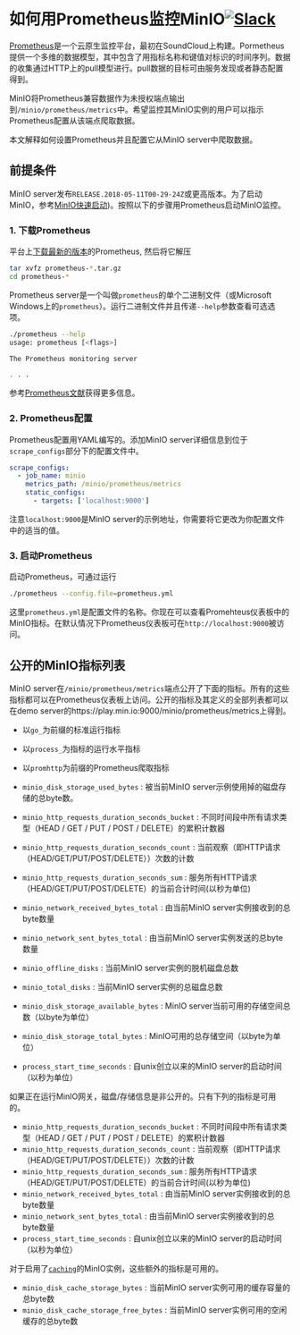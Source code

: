 # 如何用Prometheus监控MinIO[![Slack](https://slack.min.io/slack?type=svg)](https://slack.min.io)

[Prometheus](https://prometheus.io)是一个云原生监控平台，最初在SoundCloud上构建。Pormetheus提供一个多维的数据模型，其中包含了用指标名称和键值对标识的时间序列。数据的收集通过HTTP上的pull模型进行。pull数据的目标可由服务发现或者静态配置得到。

MinIO将Prometheus兼容数据作为未授权端点输出到`/minio/prometheus/metrics`中。希望监控其MinIO实例的用户可以指示Prometheus配置从该端点爬取数据。

本文解释如何设置Prometheus并且配置它从MinIO server中爬取数据。

## 前提条件

MinIO server发布`RELEASE.2018-05-11T00-29-24Z`或更高版本。为了启动MinIO，参考[MinIO快速启动](https://docs.min.io/docs/minio-quickstart-guide))。按照以下的步骤用Prometheus启动MinIO监控。

### 1. 下载Prometheus

平台上[下载最新的版本](https://prometheus.io/download)的Prometheus, 然后将它解压

```sh
tar xvfz prometheus-*.tar.gz
cd prometheus-*
```

Prometheus server是一个叫做`prometheus`的单个二进制文件（或Microsoft Windows上的`prometheus`）。运行二进制文件并且传递`--help`参数查看可选选项。


```sh
./prometheus --help
usage: prometheus [<flags>]

The Prometheus monitoring server

. . .

```

参考[Prometheus文献](https://prometheus.io/docs/introduction/first_steps/)获得更多信息。

### 2. Prometheus配置

Prometheus配置用YAML编写的。添加MinIO server详细信息到位于`scrape_configs`部分下的配置文件中。

```yaml
scrape_configs:
  - job_name: minio
    metrics_path: /minio/prometheus/metrics
    static_configs:
      - targets: ['localhost:9000']
```

注意`localhost:9000`是MinIO server的示例地址，你需要将它更改为你配置文件中的适当的值。

### 3. 启动Prometheus

启动Prometheus，可通过运行

```sh
./prometheus --config.file=prometheus.yml
```

这里`prometheus.yml`是配置文件的名称。你现在可以查看Promehteus仪表板中的MinIO指标。在默认情况下Prometheus仪表板可在`http://localhost:9000`被访问。

## 公开的MinIO指标列表

MinIO server在`/minio/prometheus/metrics`端点公开了下面的指标。所有的这些指标都可以在Prometheus仪表板上访问。公开的指标及其定义的全部列表都可以在demo server的https://play.min.io:9000/minio/prometheus/metrics上得到。

- 以`go_`为前缀的标准运行指标
- 以`process_`为指标的运行水平指标
- 以`promhttp`为前缀的Prometheus爬取指标

- `minio_disk_storage_used_bytes` : 被当前MinIO server示例使用掉的磁盘存储的总byte数。
- `minio_http_requests_duration_seconds_bucket` : 不同时间段中所有请求类型（HEAD / GET / PUT / POST / DELETE）的累积计数器
- `minio_http_requests_duration_seconds_count` : 当前观察（即HTTP请求（HEAD/GET/PUT/POST/DELETE））次数的计数
- `minio_http_requests_duration_seconds_sum` : 服务所有HTTP请求（HEAD/GET/PUT/POST/DELETE）的当前合计时间(以秒为单位)
- `minio_network_received_bytes_total` : 由当前MinIO server实例接收到的总byte数量
- `minio_network_sent_bytes_total` : 由当前MinIO server实例发送的总byte数量
- `minio_offline_disks` : 当前MinIO server实例的脱机磁盘总数
- `minio_total_disks` : 当前MinIO server实例的总磁盘总数
- `minio_disk_storage_available_bytes` : MinIO server当前可用的存储空间总数（以byte为单位）
- `minio_disk_storage_total_bytes` : MinIO可用的总存储空间（以byte为单位）
- `process_start_time_seconds` : 自unix创立以来的MinIO server的启动时间（以秒为单位）

如果正在运行MinIO网关，磁盘/存储信息是非公开的。只有下列的指标是可用的。

- `minio_http_requests_duration_seconds_bucket` : 不同时间段中所有请求类型（HEAD / GET / PUT / POST / DELETE）的累积计数器
- `minio_http_requests_duration_seconds_count` : 当前观察（即HTTP请求（HEAD/GET/PUT/POST/DELETE））次数的计数
- `minio_http_requests_duration_seconds_sum` : 服务所有HTTP请求（HEAD/GET/PUT/POST/DELETE）的当前合计时间(以秒为单位)
- `minio_network_received_bytes_total` : 由当前MinIO server实例接收到的总byte数量
- `minio_network_sent_bytes_total` : 由当前MinIO server实例接收到的总byte数量
- `process_start_time_seconds` : 自unix创立以来的MinIO server的启动时间（以秒为单位）


对于启用了[`caching`](https://github.com/minio/minio/tree/master/docs/disk-caching)的MinIO实例，这些额外的指标是可用的。

- `minio_disk_cache_storage_bytes` : 当前MinIO server实例可用的缓存容量的总byte数
- `minio_disk_cache_storage_free_bytes` : 当前MinIO server实例可用的空闲缓存的总byte数

